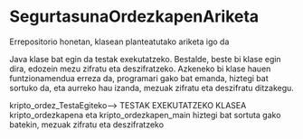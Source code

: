 # SegurtasunaOrdezkapenAriketa
Errepositorio honetan, klasean planteatutako ariketa igo da

Java klase bat egin da testak exekutatzeko. 
Bestalde, beste bi klase egin dira, edozein mezu zifratu eta deszifratzeko.
Azkeneko bi klase hauen funtzionamendua erreza da, programari gako bat emanda, hiztegi bat sortuko da, eta aurreko hau izanda, mezuak zifratu eta deszifratu ditzakegu.

kripto_ordez_TestaEgiteko--> TESTAK EXEKUTATZEKO KLASEA
kripto_ordezkapena eta kripto_ordezkapen_main hiztegi bat sortuta gako batekin, mezuak zifratu eta deszifratzeko
